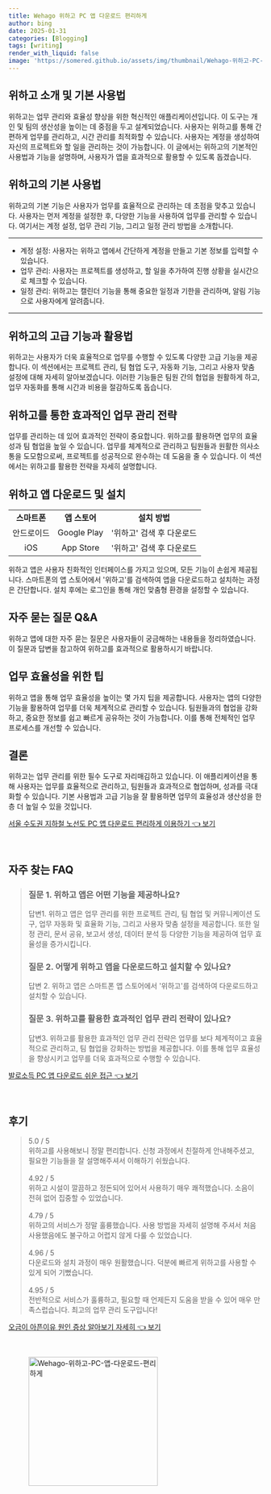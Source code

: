 ```yaml
---
title: Wehago 위하고 PC 앱 다운로드 편리하게
author: bing
date: 2025-01-31
categories: [Blogging]
tags: [writing]
render_with_liquid: false
image: 'https://somered.github.io/assets/img/thumbnail/Wehago-위하고-PC-앱-다운로드-편리하게.webp'
---
```



<h2 id='위하고_소개'>위하고 소개 및 기본 사용법</h2>

<p>위하고는 업무 관리와 효율성 향상을 위한 혁신적인 애플리케이션입니다. 이 도구는 개인 및 팀의 생산성을 높이는 데 중점을 두고 설계되었습니다. 사용자는 위하고를 통해 간편하게 업무를 관리하고, 시간 관리를 최적화할 수 있습니다. 사용자는 계정을 생성하여 자신의 프로젝트와 할 일을 관리하는 것이 가능합니다. 이 글에서는 위하고의 기본적인 사용법과 기능을 설명하며, 사용자가 앱을 효과적으로 활용할 수 있도록 돕겠습니다.</p>

<h2 id='기본_사용법'>위하고의 기본 사용법</h2>

<p>위하고의 기본 기능은 사용자가 업무를 효율적으로 관리하는 데 초점을 맞추고 있습니다. 사용자는 먼저 계정을 설정한 후, 다양한 기능을 사용하여 업무를 관리할 수 있습니다. 여기서는 계정 설정, 업무 관리 기능, 그리고 일정 관리 방법을 소개합니다.</p>

<hr />

<ul>
    <li>계정 설정: 사용자는 위하고 앱에서 간단하게 계정을 만들고 기본 정보를 입력할 수 있습니다.</li>
    <li>업무 관리: 사용자는 프로젝트를 생성하고, 할 일을 추가하여 진행 상황을 실시간으로 체크할 수 있습니다.</li>
    <li>일정 관리: 위하고는 캘린더 기능을 통해 중요한 일정과 기한을 관리하며, 알림 기능으로 사용자에게 알려줍니다.</li>
</ul>

<hr />

<h2 id='고급_기능'>위하고의 고급 기능과 활용법</h2>

<p>위하고는 사용자가 더욱 효율적으로 업무를 수행할 수 있도록 다양한 고급 기능을 제공합니다. 이 섹션에서는 프로젝트 관리, 팀 협업 도구, 자동화 기능, 그리고 사용자 맞춤 설정에 대해 자세히 알아보겠습니다. 이러한 기능들은 팀원 간의 협업을 원활하게 하고, 업무 자동화를 통해 시간과 비용을 절감하도록 돕습니다.</p>

<h2 id='업무_관리_전략'>위하고를 통한 효과적인 업무 관리 전략</h2>

<p>업무를 관리하는 데 있어 효과적인 전략이 중요합니다. 위하고를 활용하면 업무의 효율성과 팀 협업을 높일 수 있습니다. 업무를 체계적으로 관리하고 팀원들과 원활한 의사소통을 도모함으로써, 프로젝트를 성공적으로 완수하는 데 도움을 줄 수 있습니다. 이 섹션에서는 위하고를 활용한 전략을 자세히 설명합니다.</p>

<h2 id='위하고_앱_다운로드'>위하고 앱 다운로드 및 설치</h2>

<table>
    <tr>
        <td style="text-align: center; height: 17px;"><b>스마트폰</b></td>
        <td style="text-align: center; height: 17px;"><b>앱 스토어</b></td>
        <td style="text-align: center; height: 17px;"><b>설치 방법</b></td>
    </tr>
    <tr>
        <td style="text-align: center; height: 17px;">안드로이드</td>
        <td style="text-align: center; height: 17px;">Google Play</td>
        <td style="text-align: center; height: 17px;">'위하고' 검색 후 다운로드</td>
    </tr>
    <tr>
        <td style="text-align: center; height: 17px;">iOS</td>
        <td style="text-align: center; height: 17px;">App Store</td>
        <td style="text-align: center; height: 17px;">'위하고' 검색 후 다운로드</td>
    </tr>
</table>

<p>위하고 앱은 사용자 친화적인 인터페이스를 가지고 있으며, 모든 기능이 손쉽게 제공됩니다. 스마트폰의 앱 스토어에서 '위하고'를 검색하여 앱을 다운로드하고 설치하는 과정은 간단합니다. 설치 후에는 로그인을 통해 개인 맞춤형 환경을 설정할 수 있습니다.</p>

<h2 id='자주_묻는_질문'>자주 묻는 질문 Q&A</h2>

<p>위하고 앱에 대한 자주 묻는 질문은 사용자들이 궁금해하는 내용들을 정리하였습니다. 이 질문과 답변을 참고하여 위하고를 효과적으로 활용하시기 바랍니다.</p>

<h2 id='업무_효율성'>업무 효율성을 위한 팁</h2>

<p>위하고 앱을 통해 업무 효율성을 높이는 몇 가지 팁을 제공합니다. 사용자는 앱의 다양한 기능을 활용하여 업무를 더욱 체계적으로 관리할 수 있습니다. 팀원들과의 협업을 강화하고, 중요한 정보를 쉽고 빠르게 공유하는 것이 가능합니다. 이를 통해 전체적인 업무 프로세스를 개선할 수 있습니다.</p>

<h2 id='결론'>결론</h2>

<p>위하고는 업무 관리를 위한 필수 도구로 자리매김하고 있습니다. 이 애플리케이션을 통해 사용자는 업무를 효율적으로 관리하고, 팀원들과 효과적으로 협업하며, 성과를 극대화할 수 있습니다. 기본 사용법과 고급 기능을 잘 활용하면 업무의 효율성과 생산성을 한층 더 높일 수 있을 것입니다.</p>


<p><a class="click-button" title="서울 수도권 지하철 노선도 PC 앱 다운로드 편리하게 이용하기" href="https://somered.github.io/posts/%EC%84%9C%EC%9A%B8-%EC%88%98%EB%8F%84%EA%B6%8C-%EC%A7%80%ED%95%98%EC%B2%A0-%EB%85%B8%EC%84%A0%EB%8F%84-PC-%EC%95%B1-%EB%8B%A4%EC%9A%B4%EB%A1%9C%EB%93%9C-%ED%8E%B8%EB%A6%AC%ED%95%98%EA%B2%8C-%EC%9D%B4%EC%9A%A9%ED%95%98%EA%B8%B0/" rel="dofollow">서울 수도권 지하철 노선도 PC 앱 다운로드 편리하게 이용하기 👈 보기</a></p><br>
<h2 id='자주_찾는_FAQ'>자주 찾는 FAQ</h2>
<div itemscope="" itemtype="https://schema.org/FAQPage"> 
<blockquote> 
<div itemscope="" itemprop="mainEntity" itemtype="https://schema.org/Question"> 
<h3 itemprop="name">질문 1. 위하고 앱은 어떤 기능을 제공하나요?</h3> 
<div itemscope="" itemprop="acceptedAnswer" itemtype="https://schema.org/Answer"> 
<span itemprop="text"> 
<p>답변1. 위하고 앱은 업무 관리를 위한 프로젝트 관리, 팀 협업 및 커뮤니케이션 도구, 업무 자동화 및 효율화 기능, 그리고 사용자 맞춤 설정을 제공합니다. 또한 일정 관리, 문서 공유, 보고서 생성, 데이터 분석 등 다양한 기능을 제공하여 업무 효율성을 증가시킵니다.</p> 
</span> 
</div> 
</div> 

<div itemscope="" itemprop="mainEntity" itemtype="https://schema.org/Question"> 
<h3 itemprop="name">질문 2. 어떻게 위하고 앱을 다운로드하고 설치할 수 있나요?</h3> 
<div itemscope="" itemprop="acceptedAnswer" itemtype="https://schema.org/Answer"> 
<span itemprop="text"> 
<p>답변 2. 위하고 앱은 스마트폰 앱 스토어에서 '위하고'를 검색하여 다운로드하고 설치할 수 있습니다.</p> 
</span> 
</div> 
</div> 

<div itemscope="" itemprop="mainEntity" itemtype="https://schema.org/Question"> 
<h3 itemprop="name">질문 3. 위하고를 활용한 효과적인 업무 관리 전략이 있나요?</h3> 
<div itemscope="" itemprop="acceptedAnswer" itemtype="https://schema.org/Answer"> 
<span itemprop="text"> 
<p>답변3. 위하고를 활용한 효과적인 업무 관리 전략은 업무를 보다 체계적이고 효율적으로 관리하고, 팀 협업을 강화하는 방법을 제공합니다. 이를 통해 업무 효율성을 향상시키고 업무를 더욱 효과적으로 수행할 수 있습니다.</p> 
</span> 
</div> 
</div> 
</blockquote> 
</div>
<p><a class="click-button" title="발로소득 PC 앱 다운로드 쉬운 접근" href="https://somered.github.io/posts/%EB%B0%9C%EB%A1%9C%EC%86%8C%EB%93%9D-PC-%EC%95%B1-%EB%8B%A4%EC%9A%B4%EB%A1%9C%EB%93%9C-%EC%89%AC%EC%9A%B4-%EC%A0%91%EA%B7%BC/" rel="dofollow">발로소득 PC 앱 다운로드 쉬운 접근 👈 보기</a></p><br>
<h2 id='후기'>후기</h2>
<div itemscope itemtype="https://schema.org/Product">
  <blockquote>
  <div itemprop="review" itemscope itemtype="https://schema.org/Review">
      <div itemprop="reviewRating" itemscope itemtype="https://schema.org/Rating"> <span itemprop="ratingValue">5.0</span> / <span itemprop="bestRating">5</span> </div>
      <span itemprop="reviewBody">위하고를 사용해보니 정말 편리합니다. 신청 과정에서 친절하게 안내해주셨고, 필요한 기능들을 잘 설명해주셔서 이해하기 쉬웠습니다.</span>
  </div>
  <br>
  <div itemprop="review" itemscope itemtype="https://schema.org/Review">
      <div itemprop="reviewRating" itemscope itemtype="https://schema.org/Rating"> <span itemprop="ratingValue">4.92</span> / <span itemprop="bestRating">5</span> </div>
      <span itemprop="reviewBody">위하고 시설이 깔끔하고 정돈되어 있어서 사용하기 매우 쾌적했습니다. 소음이 전혀 없어 집중할 수 있었습니다.</span>
  </div>
  <br>
  <div itemprop="review" itemscope itemtype="https://schema.org/Review">
      <div itemprop="reviewRating" itemscope itemtype="https://schema.org/Rating"> <span itemprop="ratingValue">4.79</span> / <span itemprop="bestRating">5</span> </div>
      <span itemprop="reviewBody">위하고의 서비스가 정말 훌륭했습니다. 사용 방법을 자세히 설명해 주셔서 처음 사용했음에도 불구하고 어렵지 않게 다룰 수 있었습니다.</span>
  </div>
  <br>
  <div itemprop="review" itemscope itemtype="https://schema.org/Review">
      <div itemprop="reviewRating" itemscope itemtype="https://schema.org/Rating"> <span itemprop="ratingValue">4.96</span> / <span itemprop="bestRating">5</span> </div>
      <span itemprop="reviewBody">다운로드와 설치 과정이 매우 원활했습니다. 덕분에 빠르게 위하고를 사용할 수 있게 되어 기뻤습니다.</span>
  </div>
  <br>
  <div itemprop="review" itemscope itemtype="https://schema.org/Review">
      <div itemprop="reviewRating" itemscope itemtype="https://schema.org/Rating"> <span itemprop="ratingValue">4.95</span> / <span itemprop="bestRating">5</span> </div>
      <span itemprop="reviewBody">전반적으로 서비스가 훌륭하고, 필요할 때 언제든지 도움을 받을 수 있어 매우 만족스럽습니다. 최고의 업무 관리 도구입니다!</span>
  </div>
  </blockquote>
</div>
<p><a class="click-button" title="오금이 아픈이유 원인 증상 알아보기 자세히" href="https://somered.github.io/posts/%EC%98%A4%EA%B8%88%EC%9D%B4-%EC%95%84%ED%94%88%EC%9D%B4%EC%9C%A0-%EC%9B%90%EC%9D%B8-%EC%A6%9D%EC%83%81-%EC%95%8C%EC%95%84%EB%B3%B4%EA%B8%B0-%EC%9E%90%EC%84%B8%ED%9E%88/" rel="dofollow">오금이 아픈이유 원인 증상 알아보기 자세히 👈 보기</a></p><br>
<figure class="image"><img src="https://somered.github.io/assets/img/thumbnail/Wehago-위하고-PC-앱-다운로드-편리하게.webp" alt="Wehago-위하고-PC-앱-다운로드-편리하게" width="256" height="256"></figure>